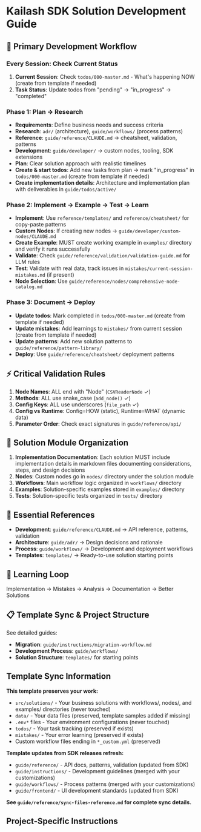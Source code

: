 # Kailash SDK Solution Development Guide

## 🎯 Primary Development Workflow

### **Every Session: Check Current Status**
1. **Current Session**: Check `todos/000-master.md` - What's happening NOW (create from template if needed)
2. **Task Status**: Update todos from "pending" → "in_progress" → "completed"

### **Phase 1: Plan → Research**
- **Requirements**: Define business needs and success criteria
- **Research**: `adr/` (architecture), `guide/workflows/` (process patterns)
- **Reference**: `guide/reference/CLAUDE.md` → cheatsheet, validation, patterns
- **Development**: `guide/developer/` → custom nodes, tooling, SDK extensions
- **Plan**: Clear solution approach with realistic timelines
- **Create & start todos**: Add new tasks from plan → mark "in_progress" in `todos/000-master.md` (create from template if needed)
- **Create implementation details**: Architecture and implementation plan with deliverables in `guide/todos/active/`

### **Phase 2: Implement → Example → Test → Learn**
- **Implement**: Use `reference/templates/` and `reference/cheatsheet/` for copy-paste patterns
- **Custom Nodes**: If creating new nodes → `guide/developer/custom-nodes/CLAUDE.md`
- **Create Example**: MUST create working example in `examples/` directory and verify it runs successfully
- **Validate**: Check `guide/reference/validation/validation-guide.md` for LLM rules
- **Test**: Validate with real data, track issues in `mistakes/current-session-mistakes.md` (if present)
- **Node Selection**: Use `guide/reference/nodes/comprehensive-node-catalog.md`

### **Phase 3: Document → Deploy**
- **Update todos**: Mark completed in `todos/000-master.md` (create from template if needed)
- **Update mistakes**: Add learnings to `mistakes/` from current session (create from template if needed)
- **Update patterns**: Add new solution patterns to `guide/reference/pattern-library/`
- **Deploy**: Use `guide/reference/cheatsheet/` deployment patterns

## ⚡ Critical Validation Rules
1. **Node Names**: ALL end with "Node" (`CSVReaderNode` ✓)
2. **Methods**: ALL use snake_case (`add_node()` ✓)
3. **Config Keys**: ALL use underscores (`file_path` ✓)
4. **Config vs Runtime**: Config=HOW (static), Runtime=WHAT (dynamic data)
5. **Parameter Order**: Check exact signatures in `guide/reference/api/`

## 📁 Solution Module Organization
1. **Implementation Documentation**: Each solution MUST include implementation details in markdown files documenting considerations, steps, and design decisions
2. **Nodes**: Custom nodes go in `nodes/` directory under the solution module
3. **Workflows**: Main workflow logic organized in `workflows/` directory  
4. **Examples**: Solution-specific examples stored in `examples/` directory
5. **Tests**: Solution-specific tests organized in `tests/` directory

## 🔗 Essential References
- **Development**: `guide/reference/CLAUDE.md` → API reference, patterns, validation
- **Architecture**: `guide/adr/` → Design decisions and rationale
- **Process**: `guide/workflows/` → Development and deployment workflows
- **Templates**: `templates/` → Ready-to-use solution starting points

## 🔄 Learning Loop
Implementation → Mistakes → Analysis → Documentation → Better Solutions

## 📋 Template Sync & Project Structure
See detailed guides:
- **Migration**: `guide/instructions/migration-workflow.md`
- **Development Process**: `guide/workflows/`
- **Solution Structure**: `templates/` for starting points

## Template Sync Information

**This template preserves your work:**
- `src/solutions/` - Your business solutions with workflows/, nodes/, and examples/ directories (never touched)
- `data/` - Your data files (preserved, template samples added if missing)
- `.env*` files - Your environment configurations (never touched)
- `todos/` - Your task tracking (preserved if exists)
- `mistakes/` - Your error learning (preserved if exists)
- Custom workflow files ending in `*_custom.yml` (preserved)

**Template updates from SDK releases refresh:**
- `guide/reference/` - API docs, patterns, validation (updated from SDK)
- `guide/instructions/` - Development guidelines (merged with your customizations)
- `guide/workflows/` - Process patterns (merged with your customizations)
- `guide/frontend/` - UI development standards (updated from SDK)

**See `guide/reference/sync-files-reference.md` for complete sync details.**

## Project-Specific Instructions

<!-- Add your project-specific Claude Code instructions here -->
<!-- IMPORTANT: Template updates replace this entire file. When merging template updates, -->
<!-- manually merge your project-specific instructions from this section into the new CLAUDE.md -->
